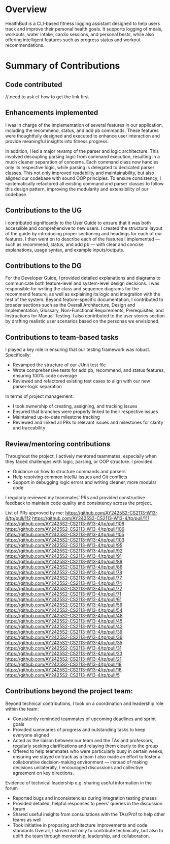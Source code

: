 # Overview

HealthBud is a CLI-based fitness logging assistant designed to help users track and improve their personal health goals.
It supports logging of meals, workouts, water intake, cardio sessions, and personal bests, while also offering 
intelligent features such as progress status and workout recommendations.

# Summary of Contributions
## Code contributed

// need to ask cf how to get the link first

## Enhancements implemented

I was in charge of the implementation of several features in our application, including the recommend, status, and 
add pb commands. These features were thoughtfully designed and executed to enhance user interaction and provide 
meaningful insights into fitness progress. 

In addition, I led a major revamp of the parser and logic architecture. This involved decoupling parsing logic from 
command execution, resulting in a much cleaner separation of concerns. Each command class now handles only its respective 
logic, while parsing is delegated to dedicated parser classes. This not only improved readability and maintainability, 
but also aligned our codebase with sound OOP principles. To ensure consistency, I systematically refactored all existing
command and parser classes to follow this design pattern, improving the modularity and extensibility of our codebase.

## Contributions to the UG

I contributed significantly to the User Guide to ensure that it was both accessible and comprehensive to new users. 
I created the structural layout of the guide by introducing proper sectioning and headings for each of our features. 
I then went on to describe each of the features I implemented — such as recommend, status, and add pb — with clear and 
concise explanations, usage syntax, and example inputs/outputs.

## Contributions to the DG

For the Developer Guide, I provided detailed explanations and diagrams to communicate both feature-level and system-level 
design decisions. I was responsible for writing the class and sequence diagrams for the recommend feature, as well as 
explaining its logic and integration with the rest of the system. Beyond feature-specific documentation, I contributed to 
broader sections such as the Overall Architecture, Design and Implementation, Glossary, Non-Functional Requirements, 
Prerequisites, and Instructions for Manual Testing. I also contributed to the user stories section by drafting realistic 
user scenarios based on the personas we envisioned.

## Contributions to team-based tasks

I played a key role in ensuring that our testing framework was robust. Specifically:
- Revamped the structure of our JUnit test file
- Wrote comprehensive tests for add pb, recommend, and status features, ensuring 100% code coverage
- Reviewed and refactored existing test cases to align with our new parser-logic separation

In terms of project management:
- I took ownership of creating, assigning, and tracking issues
- Ensured that branches were properly linked to their respective issues
- Maintained up-to-date milestone tracking
- Reviewed and linked all PRs to relevant issues and milestones for clarity and traceability

## Review/mentoring contributions

Throughout the project, I actively mentored teammates, especially when they faced challenges with logic, parsing, or OOP structure. I provided:
- Guidance on how to structure commands and parsers
- Help resolving common IntelliJ issues and Git conflicts
- Support in debugging logic errors and writing cleaner, more modular code

I regularly reviewed my teammates’ PRs and provided constructive feedback to maintain code quality and consistency across the project.

List of PRs approved by me:
https://github.com/AY2425S2-CS2113-W13-4/tp/pull/112
https://github.com/AY2425S2-CS2113-W13-4/tp/pull/111
https://github.com/AY2425S2-CS2113-W13-4/tp/pull/108
https://github.com/AY2425S2-CS2113-W13-4/tp/pull/106
https://github.com/AY2425S2-CS2113-W13-4/tp/pull/105
https://github.com/AY2425S2-CS2113-W13-4/tp/pull/103
https://github.com/AY2425S2-CS2113-W13-4/tp/pull/95
https://github.com/AY2425S2-CS2113-W13-4/tp/pull/92
https://github.com/AY2425S2-CS2113-W13-4/tp/pull/91
https://github.com/AY2425S2-CS2113-W13-4/tp/pull/89
https://github.com/AY2425S2-CS2113-W13-4/tp/pull/86
https://github.com/AY2425S2-CS2113-W13-4/tp/pull/78
https://github.com/AY2425S2-CS2113-W13-4/tp/pull/77
https://github.com/AY2425S2-CS2113-W13-4/tp/pull/74
https://github.com/AY2425S2-CS2113-W13-4/tp/pull/72
https://github.com/AY2425S2-CS2113-W13-4/tp/pull/71
https://github.com/AY2425S2-CS2113-W13-4/tp/pull/61
https://github.com/AY2425S2-CS2113-W13-4/tp/pull/56
https://github.com/AY2425S2-CS2113-W13-4/tp/pull/54
https://github.com/AY2425S2-CS2113-W13-4/tp/pull/48
https://github.com/AY2425S2-CS2113-W13-4/tp/pull/45
https://github.com/AY2425S2-CS2113-W13-4/tp/pull/42
https://github.com/AY2425S2-CS2113-W13-4/tp/pull/39
https://github.com/AY2425S2-CS2113-W13-4/tp/pull/36
https://github.com/AY2425S2-CS2113-W13-4/tp/pull/35
https://github.com/AY2425S2-CS2113-W13-4/tp/pull/31
https://github.com/AY2425S2-CS2113-W13-4/tp/pull/23
https://github.com/AY2425S2-CS2113-W13-4/tp/pull/21
https://github.com/AY2425S2-CS2113-W13-4/tp/pull/18
https://github.com/AY2425S2-CS2113-W13-4/tp/pull/16
https://github.com/AY2425S2-CS2113-W13-4/tp/pull/5

## Contributions beyond the project team:

Beyond technical contributions, I took on a coordination and leadership role within the team:
- Consistently reminded teammates of upcoming deadlines and sprint goals
- Provided summaries of progress and outstanding tasks to keep everyone aligned
- Acted as the liaison between our team and the TAs and professors, regularly seeking clarifications and relaying them clearly to the group
- Offered to help teammates who were particularly busy in certain weeks, ensuring we stayed on track as a team
I also made an effort to foster a collaborative decision-making environment — instead of making decisions 
unilaterally, I encouraged discussions and collective agreement on key directions.

Evidence of technical leadership e.g. sharing useful information in the forum
- Reported bugs and inconsistencies during integration testing phases
- Provided detailed, helpful responses to peers’ queries in the discussion forum
- Shared useful insights from consultations with the TAs/Prof to help other teams as well
- Took initiative in proposing architecture improvements and code standards
Overall, I strived not only to contribute technically, but also to uplift the team through mentorship, leadership, and collaboration.




